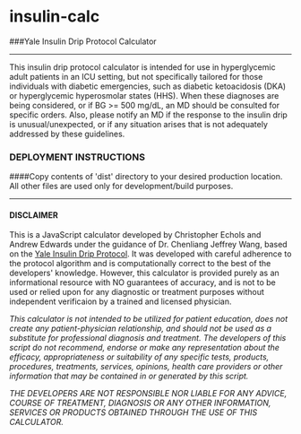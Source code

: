 insulin-calc
============

###Yale Insulin Drip Protocol Calculator

-------------------------------------

This insulin drip protocol calculator is intended for use in hyperglycemic adult patients in an ICU setting, but not specifically tailored for those individuals with diabetic emergencies, such as diabetic ketoacidosis (DKA) or hyperglycemic hyperosmolar states (HHS). When these diagnoses are being considered, or if BG >= 500 mg/dL, an MD should be consulted for specific orders. Also, please notify an MD if the response to the insulin drip is unusual/unexpected, or if any situation arises that is not adequately addressed by these guidelines.

### DEPLOYMENT INSTRUCTIONS
####Copy contents of 'dist' directory to your desired production location. All other files are used only for development/build purposes.

-------------------------------------

#### DISCLAIMER

This is a JavaScript calculator developed by Christopher Echols and Andrew Edwards under the guidance of Dr. Chenliang Jeffrey Wang, based on the [Yale Insulin Drip Protocol](http://www.hospitalmedicine.org/ResourceRoomRedesign/pdf/YNHH_IIP_100-139.pdf "Yale Insulin Drip Protocol"). It was developed with careful adherence to the protocol algorithm and is computationally correct to the best of the developers' knowledge. However, this calculator is provided purely as an informational resource with NO guarantees of accuracy, and is not to be used or relied upon for any diagnostic or treatment purposes without independent verificaion by a trained and licensed physician.

*This calculator is not intended to be utilized for patient education, does not create any patient-physician relationship, and should not be used as a substitute for professional diagnosis and treatment. The developers of this script do not recommend, endorse or make any representation about the efficacy, appropriateness or suitability of any specific tests, products, procedures, treatments, services, opinions, health care providers or other information that may be contained in or generated by this script.*

*THE DEVELOPERS ARE NOT RESPONSIBLE NOR LIABLE FOR ANY ADVICE, COURSE OF TREATMENT, DIAGNOSIS OR ANY OTHER INFORMATION, SERVICES OR PRODUCTS OBTAINED THROUGH THE USE OF THIS CALCULATOR.*